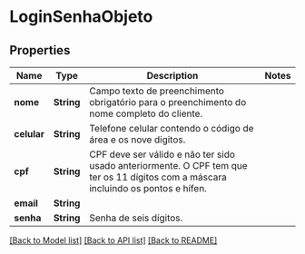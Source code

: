 # LoginSenhaObjeto

## Properties
Name | Type | Description | Notes
------------ | ------------- | ------------- | -------------
**nome** | **String** | Campo texto de preenchimento obrigatório para o preenchimento do nome completo do cliente. | 
**celular** | **String** | Telefone celular contendo o código de área e os nove digitos. | 
**cpf** | **String** | CPF deve ser válido e não ter sido usado anteriormente. O CPF tem que ter os 11 dígitos com a máscara incluindo os pontos e hífen. | 
**email** | **String** |  | 
**senha** | **String** | Senha de seis dígitos. | 

[[Back to Model list]](../README.md#documentation-for-models) [[Back to API list]](../README.md#documentation-for-api-endpoints) [[Back to README]](../README.md)


